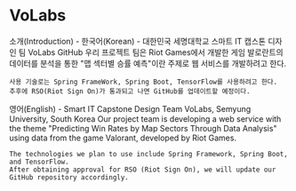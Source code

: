 # VoLabs
소개(Introduction) -
  한국어(Korean) -
    대한민국 세명대학교 스마트 IT 캡스톤 디자인 팀 VoLabs GitHub
    우리 프로젝트 팀은 Riot Games에서 개발한 게임 발로란트의 데이터를 분석을 통한
    "맵 섹터별 승률 예측"이란 주제로 웹 서비스를 개발하려고 한다.
    
    사용 기술로는 Spring FrameWork, Spring Boot, TensorFlow를 사용하려고 한다.
    추후에 RSO(Riot Sign On)가 통과되고 나면 GitHub를 업데이트할 예정이다.
  
  영어(English) -
    Smart IT Capstone Design Team VoLabs, Semyung University, South Korea
    Our project team is developing a web service with the theme "Predicting Win Rates by Map Sectors Through Data Analysis"
    using data from the game Valorant, developed by Riot Games.
    
    The technologies we plan to use include Spring Framework, Spring Boot, and TensorFlow.
    After obtaining approval for RSO (Riot Sign On), we will update our GitHub repository accordingly.
